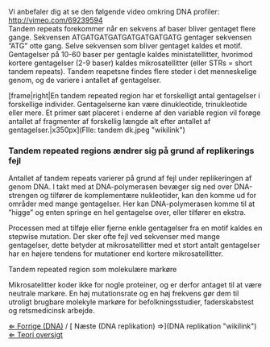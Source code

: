 Vi anbefaler dig at se den følgende video omkring DNA profiler:
<http://vimeo.com/69239594>\
 Tandem repeats forekommer når en sekvens af baser bliver gentaget flere
gange. Sekvensen ATGATGATGATGATGATGATGATG gentager sekvensen ”ATG” otte
gang. Selve sekvensen som bliver gentaget kaldes et motif. Gentagelser
på 10-60 baser per gentagle kaldes ministatellitter, hvorimod kortere
gentagelser (2-9 baser) kaldes mikrosatellitter (eller STRs = short
tandem repeats). Tandem reapetsne findes flere steder i det menneskelige
genom, og de variere i antallet af gentagelser.

[frame|right|En tandem repeated region har et forskelligt antal
gentagelser i forskellige individer. Gentagelserne kan være
dinukleotide, trinukleotide eller mere. Et primer sæt placeret i enderne
af den variable region vil forøge antallet af fragmenter af forskellig
længde alt efter antallet af
gentagelser.|x350px](FIle: tandem dk.jpeg "wikilink")

### Tandem repeated regions ændrer sig på grund af replikerings fejl

Antallet af tandem repeats varierer på grund af fejl under replikeringen
af genom DNA. I takt med at DNA-polymerasen bevæger sig ned over
DNA-strengen og tilfører de komplementære nukleotider, kan den komme ud
for områder med mange gentagelser. Her kan DNA-polymerasen komme til at
”higge” og enten springe en hel gentagelse over, eller tilfører en
ekstra.

Processen med at tilføje eller fjerne enkle gentagelser fra en motif
kaldes en stepwise mutation. Der sker ofte fejl ved sekvenser med mange
gentagelser, dette betyder at mikrosatellitter med et stort antalt
gentagelser har en højere tendens for mutationer end kortere
mikrosatellitter.

Tandem repeated region som molekulære markøre

Mikrosatelitter koder ikke for nogle proteiner, og er derfor antaget til
at være neutrale markøre. En høj mutationsrate og en høj frekvens gør
dem til utroligt brugbare molekyle markøre for befolkningsstudier,
faderskabstest og retsmedicinsk arbejde.

[⇐ Forrige (DNA)](DNA_DK "wikilink") / [ Næste (DNA replikation)
⇒](DNA replikation "wikilink")\
[⇐ Teori oversigt ](CSI_Casen "wikilink")


